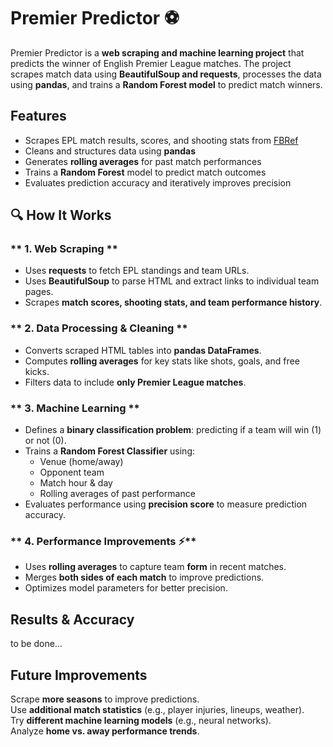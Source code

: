 # Premier Predictor ⚽  

Premier Predictor is a **web scraping and machine learning project** that predicts the winner of English Premier League matches. The project scrapes match data using **BeautifulSoup and requests**, processes the data using **pandas**, and trains a **Random Forest model** to predict match winners.

## Features  
- Scrapes EPL match results, scores, and shooting stats from [FBRef](https://fbref.com/en/)  
- Cleans and structures data using **pandas**  
- Generates **rolling averages** for past match performances  
- Trains a **Random Forest** model to predict match outcomes  
- Evaluates prediction accuracy and iteratively improves precision  

## 🔍 How It Works  
### ** 1. Web Scraping **  
- Uses **requests** to fetch EPL standings and team URLs.  
- Uses **BeautifulSoup** to parse HTML and extract links to individual team pages.  
- Scrapes **match scores, shooting stats, and team performance history**.  

### ** 2. Data Processing & Cleaning **  
- Converts scraped HTML tables into **pandas DataFrames**.  
- Computes **rolling averages** for key stats like shots, goals, and free kicks.  
- Filters data to include **only Premier League matches**.  

### ** 3. Machine Learning **  
- Defines a **binary classification problem**: predicting if a team will win (1) or not (0).  
- Trains a **Random Forest Classifier** using:  
  - Venue (home/away)  
  - Opponent team  
  - Match hour & day  
  - Rolling averages of past performance  
- Evaluates performance using **precision score** to measure prediction accuracy.  

### ** 4. Performance Improvements ⚡**  
- Uses **rolling averages** to capture team **form** in recent matches.  
- Merges **both sides of each match** to improve predictions.  
- Optimizes model parameters for better precision.  

## Results & Accuracy  
to be done...


## Future Improvements  
Scrape **more seasons** to improve predictions.  
Use **additional match statistics** (e.g., player injuries, lineups, weather).  
Try **different machine learning models** (e.g., neural networks).  
Analyze **home vs. away performance trends**.  